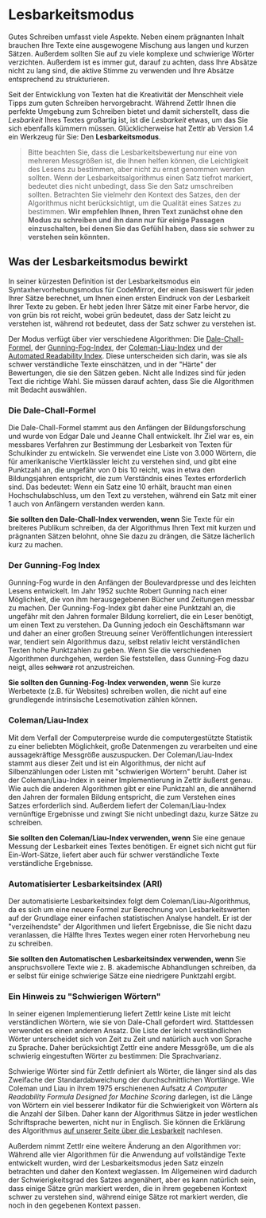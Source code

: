 # Lesbarkeitsmodus

Gutes Schreiben umfasst viele Aspekte. Neben einem prägnanten Inhalt brauchen Ihre Texte eine ausgewogene Mischung aus langen und kurzen Sätzen. Außerdem sollten Sie auf zu viele komplexe und schwierige Wörter verzichten. Außerdem ist es immer gut, darauf zu achten, dass Ihre Absätze nicht zu lang sind, die aktive Stimme zu verwenden und Ihre Absätze entsprechend zu strukturieren.

Seit der Entwicklung von Texten hat die Kreativität der Menschheit viele Tipps zum guten Schreiben hervorgebracht. Während Zettlr Ihnen die perfekte Umgebung zum Schreiben bietet und damit sicherstellt, dass die _Lesbarkeit_ Ihres Textes großartig ist, ist die _Lesbarkeit_ etwas, um das Sie sich ebenfalls kümmern müssen. Glücklicherweise hat Zettlr ab Version 1.4 ein Werkzeug für Sie: Den **Lesbarkeitsmodus**.

> Bitte beachten Sie, dass die Lesbarkeitsbewertung nur eine von mehreren Messgrößen ist, die Ihnen helfen können, die Leichtigkeit des Lesens zu bestimmen, aber nicht zu ernst genommen werden sollten. Wenn der Lesbarkeitsalgorithmus einen Satz tiefrot markiert, bedeutet dies nicht unbedingt, dass Sie den Satz umschreiben sollten. Betrachten Sie vielmehr den Kontext des Satzes, den der Algorithmus nicht berücksichtigt, um die Qualität eines Satzes zu bestimmen. **Wir empfehlen Ihnen, Ihren Text zunächst ohne den Modus zu schreiben und ihn dann nur für einige Passagen einzuschalten, bei denen Sie das Gefühl haben, dass sie schwer zu verstehen sein könnten.**

## Was der Lesbarkeitsmodus bewirkt

In seiner kürzesten Definition ist der Lesbarkeitsmodus ein Syntaxhervorhebungsmodus für CodeMirror, der einen Basiswert für jeden Ihrer Sätze berechnet, um Ihnen einen ersten Eindruck von der Lesbarkeit Ihrer Texte zu geben. Er hebt jeden Ihrer Sätze mit einer Farbe hervor, die von grün bis rot reicht, wobei grün bedeutet, dass der Satz leicht zu verstehen ist, während rot bedeutet, dass der Satz schwer zu verstehen ist.

Der Modus verfügt über vier verschiedene Algorithmen: Die [Dale-Chall-Formel](https://en.wikipedia.org/wiki/Dale%E2%80%93Chall_readability_formula), der [Gunning-Fog-Index](https://en.wikipedia.org/wiki/Gunning_fog_index), der [Coleman-Liau-Index](https://en.wikipedia.org/wiki/Coleman%E2%80%93Liau_index) und der [Automated Readability Index](http://www.readabilityformulas.com/automated-readability-index.php). Diese unterscheiden sich darin, was sie als schwer verständliche Texte einschätzen, und in der "Härte" der Bewertungen, die sie den Sätzen geben. Nicht alle Indizes sind für jeden Text die richtige Wahl. Sie müssen darauf achten, dass Sie die Algorithmen mit Bedacht auswählen.

### Die Dale-Chall-Formel

Die Dale-Chall-Formel stammt aus den Anfängen der Bildungsforschung und wurde von Edgar Dale und Jeanne Chall entwickelt. Ihr Ziel war es, ein messbares Verfahren zur Bestimmung der Lesbarkeit von Texten für Schulkinder zu entwickeln. Sie verwendet eine Liste von 3.000 Wörtern, die für amerikanische Viertklässler leicht zu verstehen sind, und gibt eine Punktzahl an, die ungefähr von 0 bis 10 reicht, was in etwa den Bildungsjahren entspricht, die zum Verständnis eines Textes erforderlich sind. Das bedeutet: Wenn ein Satz eine 10 erhält, braucht man einen Hochschulabschluss, um den Text zu verstehen, während ein Satz mit einer 1 auch von Anfängern verstanden werden kann.

**Sie sollten den Dale-Chall-Index verwenden, wenn** Sie Texte für ein breiteres Publikum schreiben, da der Algorithmus Ihren Text mit kurzen und prägnanten Sätzen belohnt, ohne Sie dazu zu drängen, die Sätze lächerlich kurz zu machen.

### Der Gunning-Fog Index

Gunning-Fog wurde in den Anfängen der Boulevardpresse und des leichten Lesens entwickelt. Im Jahr 1952 suchte Robert Gunning nach einer Möglichkeit, die von ihm herausgegebenen Bücher und Zeitungen messbar zu machen. Der Gunning-Fog-Index gibt daher eine Punktzahl an, die ungefähr mit den Jahren formaler Bildung korreliert, die ein Leser benötigt, um einen Text zu verstehen. Da Gunning jedoch ein Geschäftsmann war und daher an einer großen Streuung seiner Veröffentlichungen interessiert war, tendiert sein Algorithmus dazu, selbst relativ leicht verständlichen Texten hohe Punktzahlen zu geben. Wenn Sie die verschiedenen Algorithmen durchgehen, werden Sie feststellen, dass Gunning-Fog dazu neigt, alles ~~schwarz~~ rot anzustreichen.

**Sie sollten den Gunning-Fog-Index verwenden, wenn** Sie kurze Werbetexte (z.B. für Websites) schreiben wollen, die nicht auf eine grundlegende intrinsische Lesemotivation zählen können.

### Coleman/Liau-Index

Mit dem Verfall der Computerpreise wurde die computergestützte Statistik zu einer beliebten Möglichkeit, große Datenmengen zu verarbeiten und eine aussagekräftige Messgröße auszuspucken. Der Coleman/Liau-Index stammt aus dieser Zeit und ist ein Algorithmus, der nicht auf Silbenzählungen oder Listen mit "schwierigen Wörtern" beruht. Daher ist der Coleman/Liau-Index in seiner Implementierung in Zettlr äußerst genau. Wie auch die anderen Algorithmen gibt er eine Punktzahl an, die annähernd den Jahren der formalen Bildung entspricht, die zum Verstehen eines Satzes erforderlich sind. Außerdem liefert der Coleman/Liau-Index vernünftige Ergebnisse und zwingt Sie nicht unbedingt dazu, kurze Sätze zu schreiben.

**Sie sollten den Coleman/Liau-Index verwenden, wenn** Sie eine genaue Messung der Lesbarkeit eines Textes benötigen. Er eignet sich nicht gut für Ein-Wort-Sätze, liefert aber auch für schwer verständliche Texte verständliche Ergebnisse.

### Automatisierter Lesbarkeitsindex (ARI)

Der automatisierte Lesbarkeitsindex folgt dem Coleman/Liau-Algorithmus, da es sich um eine neuere Formel zur Berechnung von Lesbarkeitswerten auf der Grundlage einer einfachen statistischen Analyse handelt. Er ist der "verzeihendste" der Algorithmen und liefert Ergebnisse, die Sie nicht dazu veranlassen, die Hälfte Ihres Textes wegen einer roten Hervorhebung neu zu schreiben.

**Sie sollten den Automatischen Lesbarkeitsindex verwenden, wenn** Sie anspruchsvollere Texte wie z. B. akademische Abhandlungen schreiben, da er selbst für einige schwierige Sätze eine niedrigere Punktzahl ergibt.

### Ein Hinweis zu "Schwierigen Wörtern"

In seiner eigenen Implementierung liefert Zettlr keine Liste mit leicht verständlichen Wörtern, wie sie von Dale-Chall gefordert wird. Stattdessen verwendet es einen anderen Ansatz. Die Liste der leicht verständlichen Wörter unterscheidet sich von Zeit zu Zeit und natürlich auch von Sprache zu Sprache. Daher berücksichtigt Zettlr eine andere Messgröße, um die als schwierig eingestuften Wörter zu bestimmen: Die Sprachvarianz.

Schwierige Wörter sind für Zettlr definiert als Wörter, die länger sind als das Zweifache der Standardabweichung der durchschnittlichen Wortlänge. Wie Coleman und Liau in ihrem 1975 erschienenen Aufsatz _A Computer Readability Formula Designed for Machine Scoring_ darlegen, ist die Länge von Wörtern ein viel besserer Indikator für die Schwierigkeit von Wörtern als die Anzahl der Silben. Daher kann der Algorithmus Sätze in jeder westlichen Schriftsprache bewerten, nicht nur in Englisch. Sie können die Erklärung des Algorithmus [auf unserer Seite über die Lesbarkeit](https://zettlr.com/readability) nachlesen.

Außerdem nimmt Zettlr eine weitere Änderung an den Algorithmen vor: Während alle vier Algorithmen für die Anwendung auf vollständige Texte entwickelt wurden, wird der Lesbarkeitsmodus jeden Satz einzeln betrachten und daher den Kontext weglassen. Im Allgemeinen wird dadurch der Schwierigkeitsgrad des Satzes angenähert, aber es kann natürlich sein, dass einige Sätze grün markiert werden, die in ihrem gegebenen Kontext schwer zu verstehen sind, während einige Sätze rot markiert werden, die noch in den gegebenen Kontext passen.
